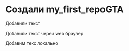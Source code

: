 ﻿# Создали my_first_repoGTA

Добавили текст

Добавили текст через web браузер

Добавим текс локально